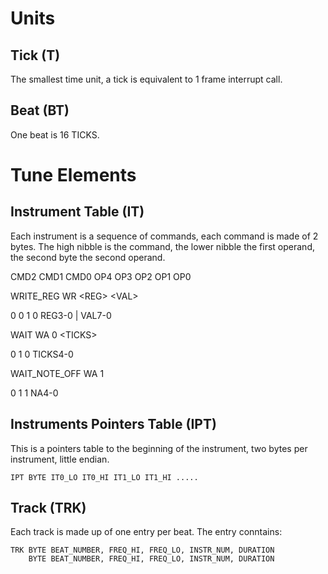 # Units #

## Tick (T) ##

The smallest time unit, a tick is equivalent to 1 frame interrupt call.

## Beat (BT) ##

One beat is 16 TICKS. 

# Tune Elements #

## Instrument Table (IT) ##

Each instrument is a sequence of commands, each command is made of 2 bytes. The high nibble is the command, the lower nibble the first operand,
the second byte the second operand.

CMD2 CMD1 CMD0 OP4 OP3 OP2 OP1 OP0 

WRITE_REG   WR \<REG> \<VAL>

  0 0 1 0 REG3-0 | VAL7-0 
  
WAIT        WA 0 \<TICKS>

  0 1 0 TICKS4-0
  
WAIT_NOTE_OFF WA 1 

  0 1 1 NA4-0

## Instruments Pointers Table (IPT) ##

This is a pointers table to the beginning of the instrument, two bytes per instrument, little endian.

```
IPT BYTE IT0_LO IT0_HI IT1_LO IT1_HI .....
```

## Track (TRK) ##

Each track is made up of one entry per beat. The entry conntains:

```
TRK BYTE BEAT_NUMBER, FREQ_HI, FREQ_LO, INSTR_NUM, DURATION
    BYTE BEAT_NUMBER, FREQ_HI, FREQ_LO, INSTR_NUM, DURATION
```
